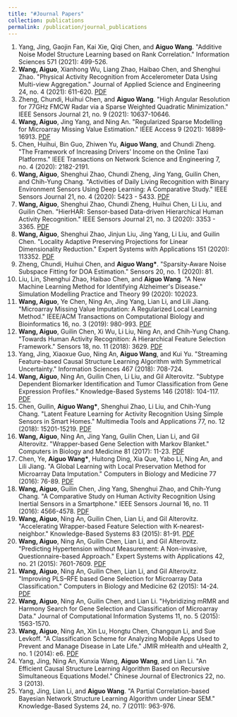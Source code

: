 ```yaml
---
title: "#Journal Papers"
collection: publications
permalink: /publication/journal_publications
---
```


1. Yang, Jing, Gaojin Fan, Kai Xie, Qiqi Chen, and <b>Aiguo Wang</b>. "Additive Noise Model Structure Learning based on Rank Correlation." Information Sciences 571 (2021): 499-526. 
2. <b>Wang, Aiguo</b>, Xianhong Wu, Liang Zhao, Haibao Chen, and Shenghui Zhao. "Physical Activity Recognition from Accelerometer Data Using Multi-view Aggregation." Journal of Applied Science and Engineering 24, no. 4 (2021): 611-620. [PDF](http://ag-wang.github.io/agwang.github.io/files/mv_har_2021-jase.pdf)
3. Zheng, Chundi, Huihui Chen, and <b>Aiguo Wang</b>. "High Angular Resolution for 77GHz FMCW Radar via a Sparse Weighted Quadratic Minimization." IEEE Sensors Journal 21, no. 9 (2021): 10637-10646. 
4. <b>Wang, Aiguo</b>, Jing Yang, and Ning An. "Regularized Sparse Modelling for Microarray Missing Value Estimation." IEEE Access 9 (2021): 16899-16913. [PDF](http://ag-wang.github.io/agwang.github.io/files/regularized_sparse_imputation_2021-ieeeaccess.pdf) 
5. Chen, Huihui, Bin Guo, Zhiwen Yu, <b>Aiguo Wang</b>, and Chundi Zheng. "The Framework of Increasing Drivers’ Income on the Online Taxi Platforms." IEEE Transactions on Network Science and Engineering 7, no. 4 (2020): 2182-2191. 
6. <b>Wang, Aiguo</b>, Shenghui Zhao, Chundi Zheng, Jing Yang, Guilin Chen, and Chih-Yung Chang. "Activities of Daily Living Recognition with Binary Environment Sensors Using Deep Learning: A Comparative Study." IEEE Sensors Journal 21, no. 4 (2020): 5423 - 5433. [PDF](http://ag-wang.github.io/agwang.github.io/files/adl_dl_2021-ieeesensors.pdf) 
7. <b>Wang, Aiguo</b>, Shenghui Zhao, Chundi Zheng, Huihui Chen, Li Liu, and Guilin Chen. "HierHAR: Sensor-based Data-driven Hierarchical Human Activity Recognition." IEEE Sensors Journal 21, no. 3 (2020): 3353 - 3365. [PDF](http://ag-wang.github.io/agwang.github.io/files/hierhar_2021-ieeesensors.pdf)
8. <b>Wang, Aiguo</b>, Shenghui Zhao, Jinjun Liu, Jing Yang, Li Liu, and Guilin Chen. "Locality Adaptive Preserving Projections for Linear Dimensionality Reduction." Expert Systems with Applications 151 (2020): 113352. [PDF](http://ag-wang.github.io/agwang.github.io/files/lapp_dr_2020-eswa.pdf) 
9. Zheng, Chundi, Huihui Chen, and <b>Aiguo Wang*</b>. "Sparsity-Aware Noise Subspace Fitting for DOA Estimation." Sensors 20, no. 1 (2020): 81. 
10. Liu, Lin, Shenghui Zhao, Haibao Chen, and <b>Aiguo Wang</b>. "A New Machine Learning Method for Identifying Alzheimer's Disease." Simulation Modelling Practice and Theory 99 (2020): 102023. 
11. <b>Wang, Aiguo</b>, Ye Chen, Ning An, Jing Yang, Lian Li, and Lili Jiang. "Microarray Missing Value Imputation: A Regularized Local Learning Method." IEEE/ACM Transactions on Computational Biology and Bioinformatics 16, no. 3 (2019): 980-993. [PDF](http://ag-wang.github.io/agwang.github.io/files/rlls_2019-tcbb.pdf) 
12. <b>Wang, Aiguo</b>, Guilin Chen, Xi Wu, Li Liu, Ning An, and Chih-Yung Chang. "Towards Human Activity Recognition: A Hierarchical Feature Selection Framework." Sensors 18, no. 11 (2018): 3629. [PDF](http://ag-wang.github.io/agwang.github.io/files/hierarchical_har_2018-sensors.pdf) 
13. Yang, Jing, Xiaoxue Guo, Ning An, <b>Aiguo Wang</b>, and Kui Yu. "Streaming Feature-based Causal Structure Learning Algorithm with Symmetrical Uncertainty." Information Sciences 467 (2018): 708-724. 
14. <b>Wang, Aiguo</b>, Ning An, Guilin Chen, Li Liu, and Gil Alterovitz. "Subtype Dependent Biomarker Identification and Tumor Classification from Gene Expression Profiles." Knowledge-Based Systems 146 (2018): 104-117. [PDF](http://ag-wang.github.io/agwang.github.io/files/subtype_dependent_classification_2018-kbs.pdf) 
15. Chen, Guilin, <b>Aiguo Wang*</b>, Shenghui Zhao, Li Liu, and Chih-Yung Chang. "Latent Feature Learning for Activity Recognition Using Simple Sensors in Smart Homes." Multimedia Tools and Applications 77, no. 12 (2018): 15201-15219. [PDF](http://ag-wang.github.io/agwang.github.io/files/feature_learning_smart_home_mtap-2018.pdf) 
16. <b>Wang, Aiguo</b>, Ning An, Jing Yang, Guilin Chen, Lian Li, and Gil Alterovitz. "Wrapper-based Gene Selection with Markov Blanket." Computers in Biology and Medicine 81 (2017): 11-23. [PDF](http://ag-wang.github.io/agwang.github.io/files/wrapper_MB_2017-cbm.pdf) 
17. Chen, Ye, <b>Aiguo Wang*</b>, Huitong Ding, Xia Que, Yabo Li, Ning An, and Lili Jiang. "A Global Learning with Local Preservation Method for Microarray Data Imputation." Computers in Biology and Medicine 77 (2016): 76-89. [PDF](http://ag-wang.github.io/agwang.github.io/files/gl2p_2017-cbm.pdf) 
18. <b>Wang, Aiguo</b>, Guilin Chen, Jing Yang, Shenghui Zhao, and Chih-Yung Chang. "A Comparative Study on Human Activity Recognition Using Inertial Sensors in a Smartphone." IEEE Sensors Journal 16, no. 11 (2016): 4566-4578. [PDF](http://ag-wang.github.io/agwang.github.io/files/har_using_inertial_sensors_2016-sensors.pdf) 
19. <b>Wang, Aiguo</b>, Ning An, Guilin Chen, Lian Li, and Gil Alterovitz. "Accelerating Wrapper-based Feature Selection with K-nearest-neighbor." Knowledge-Based Systems 83 (2015): 81-91. [PDF](http://ag-wang.github.io/agwang.github.io/files/regularized_sparse_imputation_2021-ieeeaccess.pdf) 
20. <b>Wang, Aiguo</b>, Ning An, Guilin Chen, Lian Li, and Gil Alterovitz. "Predicting Hypertension without Measurement: A Non-invasive, Questionnaire-based Approach." Expert Systems with Applications 42, no. 21 (2015): 7601-7609. [PDF](http://ag-wang.github.io/agwang.github.io/files/accelerating_knn_2015-kbs.pdf) 
21. <b>Wang, Aiguo</b>, Ning An, Guilin Chen, Lian Li, and Gil Alterovitz. "Improving PLS–RFE based Gene Selection for Microarray Data Classification." Computers in Biology and Medicine 62 (2015): 14-24. [PDF](http://ag-wang.github.io/agwang.github.io/files/improving_plsref_2015-cbm.pdf) 
22. <b>Wang, Aiguo</b>, Ning An, Guilin Chen, and Lian Li. "Hybridizing mRMR and Harmony Search for Gene Selection and Classification of Microarray Data." Journal of Computational Information Systems 11, no. 5 (2015): 1563-1570. 
23. <b>Wang, Aiguo</b>, Ning An, Xin Lu, Hongtu Chen, Changqun Li, and Sue Levkoff. "A Classification Scheme for Analyzing Mobile Apps Used to Prevent and Manage Disease in Late Life." JMIR mHealth and uHealth 2, no. 1 (2014): e6. [PDF](http://ag-wang.github.io/agwang.github.io/files/classification_mobileapps_2014-jmir.pdf) 
24. Yang, Jing, Ning An, Kunxia Wang, <b>Aiguo Wang</b>, and Lian Li. "An Efficient Causal Structure Learning Algorithm Based on Recursive Simultaneous Equations Model." Chinese Journal of Electronics 22, no. 3 (2013). 
25. Yang, Jing, Lian Li, and <b>Aiguo Wang</b>. "A Partial Correlation-based Bayesian Network Structure Learning Algorithm under Linear SEM." Knowledge-Based Systems 24, no. 7 (2011): 963-976. 
